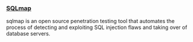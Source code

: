 ### [SQLmap](http://sqlmap.org)
sqlmap is an open source penetration testing tool that automates the process of detecting and exploiting SQL injection flaws and taking over of database servers.
